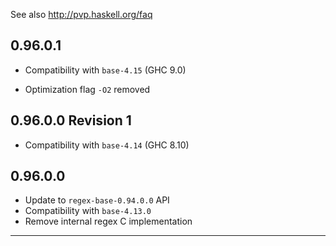 See also http://pvp.haskell.org/faq

## 0.96.0.1

- Compatibility with `base-4.15` (GHC 9.0)

- Optimization flag `-O2` removed

## 0.96.0.0 Revision 1

- Compatibility with `base-4.14` (GHC 8.10)

## 0.96.0.0

- Update to `regex-base-0.94.0.0` API
- Compatibility with `base-4.13.0`
- Remove internal regex C implementation

----
